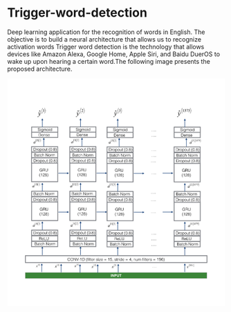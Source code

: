 # Trigger-word-detection
Deep learning application for the recognition of words in English. The objective is to build a neural architecture that allows us to recognize activation words
Trigger word detection is the technology that allows devices like Amazon Alexa, Google Home, Apple Siri, and Baidu DuerOS to wake up upon hearing a certain word.The following image presents the proposed architecture.

<center>
   <img src="images/model.png" alt="Model"/>
</center>